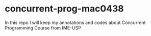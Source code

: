 # concurrent-prog-mac0438
In this repo I will keep my annotations and codes about Concurrent Programming Course from IME-USP
